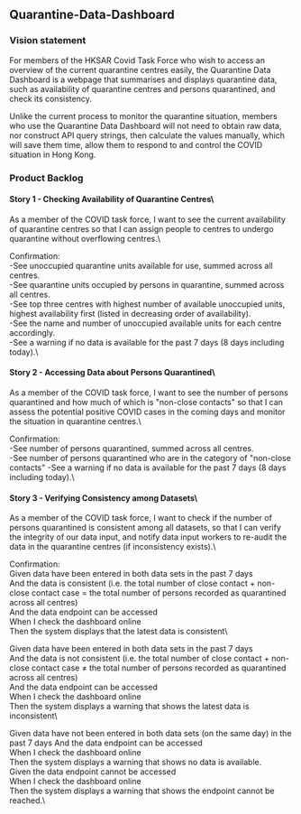 ## Quarantine-Data-Dashboard

### Vision statement
  For members of the HKSAR Covid Task Force who wish to access an overview of the current quarantine centres easily, the Quarantine Data Dashboard is a webpage that summarises and displays quarantine data, such as availability of quarantine centres and persons quarantined, and check its consistency.

  Unlike the current process to monitor the quarantine situation, members who use the Quarantine Data Dashboard will not need to obtain raw data, nor construct API query strings, then calculate the values manually, which will save them time, allow them to respond to and control the COVID situation in Hong Kong.


### Product Backlog 
#### Story 1 - Checking Availability of Quarantine Centres\
As a member of the COVID task force, I want to see the current availability of quarantine centres so that I can assign people to centres to undergo quarantine without overflowing centres.\

Confirmation:\
-See unoccupied quarantine units available for use, summed across all centres.\
-See quarantine units occupied by persons in quarantine, summed across all centres.\
-See top three centres with highest number of available unoccupied units, highest availability first (listed in decreasing order of availability).\
-See the name and number of unoccupied available units for each centre accordingly.\
-See a warning if no data is available for the past 7 days (8 days including today).\

#### Story 2 - Accessing Data about Persons Quarantined\
As a member of the COVID task force, I want to see the number of persons quarantined and how much of which is "non-close contacts" so that I can assess the potential positive COVID cases in the coming days and monitor the situation in quarantine centres.\

Confirmation:\
-See number of persons quarantined, summed across all centres.\
-See number of persons quarantined who are in the category of "non-close contacts" -See a warning if no data is available for the past 7 days (8 days including today).\
   
#### Story 3 - Verifying Consistency among Datasets\
As a member of the COVID task force, I want to check if the number of persons quarantined is consistent among all datasets, so that I can verify the integrity of our data input, and notify data input workers to re-audit the data in the quarantine centres (if inconsistency exists).\

Confirmation:\
Given data have been entered in both data sets in the past 7 days\
And the data is consistent (i.e. the total number of close contact + non-close contact case = the total number of persons recorded as quarantined across all centres)\
And the data endpoint can be accessed\
When I check the dashboard online\
Then the system displays that the latest data is consistent\

Given data have been entered in both data sets in the past 7 days\
And the data is not consistent (i.e. the total number of close contact + non-close contact case ≠ the total number of persons recorded as quarantined across all centres)\
And the data endpoint can be accessed\
When I check the dashboard online\
Then the system displays a warning that shows the latest data is inconsistent\

Given data have not been entered in both data sets (on the same day) in the past 7 days And the data endpoint can be accessed\
When I check the dashboard online\
Then the system displays a warning that shows no data is available.\
Given the data endpoint cannot be accessed\
When I check the dashboard online\
Then the system displays a warning that shows the endpoint cannot be reached.\
